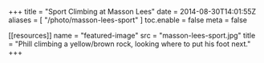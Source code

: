 +++
title = "Sport Climbing at Masson Lees"
date = 2014-08-30T14:01:55Z
aliases = [
    "/photo/masson-lees-sport"
]
toc.enable = false
meta = false

[[resources]]
    name = "featured-image"
    src = "masson-lees-sport.jpg"
    title = "Phill climbing a yellow/brown rock, looking where to put his foot next."
+++
